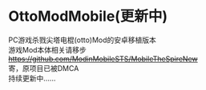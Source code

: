 # OttoModMobile(更新中)
PC游戏杀戮尖塔电棍(otto)Mod的安卓移植版本 \
游戏Mod本体相关请移步~~https://github.com/ModinMobileSTS/MobileTheSpireNew~~ \
寄，原项目已被DMCA \
持续更新中......

